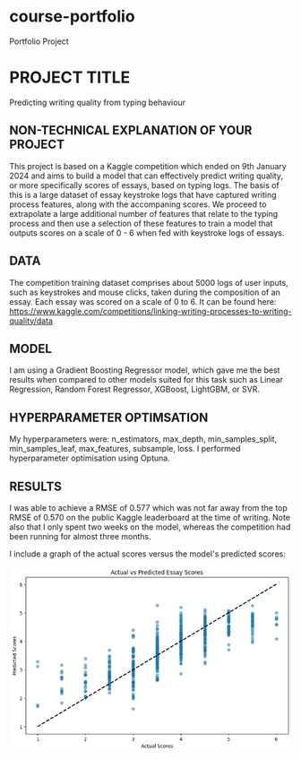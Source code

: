 # course-portfolio
Portfolio Project 

# PROJECT TITLE 
Predicting writing quality from typing behaviour

## NON-TECHNICAL EXPLANATION OF YOUR PROJECT
This project is based on a Kaggle competition which ended on 9th January 2024 and aims to build a model that can effectively predict writing quality, or more specifically scores of essays, based on typing logs. The basis of this is a large dataset of essay keystroke logs that have captured writing process features, along with the accompaning scores. We proceed to extrapolate a large additional number of features that relate to the typing process and then use a selection of these features to train a model that outputs scores on a scale of 0 - 6 when fed with keystroke logs of essays.

## DATA
The competition training dataset comprises about 5000 logs of user inputs, such as keystrokes and mouse clicks, taken during the composition of an essay. Each essay was scored on a scale of 0 to 6. It can be found here: https://www.kaggle.com/competitions/linking-writing-processes-to-writing-quality/data

## MODEL 
I am using a Gradient Boosting Regressor model, which gave me the best results when compared to other models suited for this task such as Linear Regression, Random Forest Regressor, XGBoost, LightGBM, or SVR. 

## HYPERPARAMETER OPTIMSATION
My hyperparameters were: n_estimators, max_depth, min_samples_split, min_samples_leaf, max_features, subsample, loss. I performed hyperparameter optimisation using Optuna.

## RESULTS
I was able to achieve a RMSE of 0.577 which was not far away from the top RMSE of 0.570 on the public Kaggle leaderboard at the time of writing. Note also that I only spent two weeks on the model, whereas the competition had been running for almost three months. 

I include a graph of the actual scores versus the model's predicted scores:

![Graph](Writing_quality_predictor.png)
